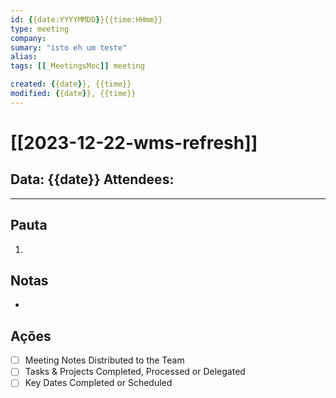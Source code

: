 ```yaml
---
id: {{date:YYYYMMDD}}{{time:HHmm}}
type: meeting
company: 
sumary: "isto eh um teste"
alias: 
tags: [[_MeetingsMoc]] meeting 

created: {{date}}, {{time}}
modified: {{date}}, {{time}}
---
```



# [[2023-12-22-wms-refresh]]

Data: {{date}}
**Attendees**:
-

---

## Pauta

1. 

## Notas

- 

## Ações

- [ ] Meeting Notes Distributed to the Team
- [ ] Tasks & Projects Completed, Processed or Delegated
- [ ] Key Dates Completed or Scheduled